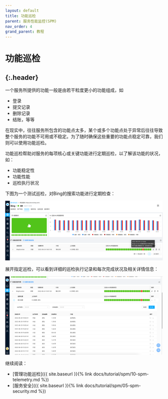 ```yaml
---
layout: default
title: 功能巡检
parent: 服务性能监控(SPM)
nav_order: 4
grand_parent: 教程
---
```

# 功能巡检
{:.header}
---

一个服务所提供的功能一般是由若干粒度更小的功能组成，如
- 登录
- 提交记录
- 删除记录
- 结账，等等

在现实中，往往服务所包含的功能点太多，某个或多个功能点处于异常后往往导致整个服务的功能不可用或不稳定。为了随时确保这些重要的功能点稳定可靠，我们则可以使用功能巡检。

功能巡检帮助对服务的每项核心或关键功能进行定期巡检，以了解该功能的状况，如：
- 功能稳定性
- 功能性能
- 巡检执行状况

下图为一个测试巡检，对Bing的搜索功能进行定期检查：

![spm-funcs.png](/assets/images/tutorial/spm/spm-funcs.png)

展开指定巡检，可以看到详细的巡检执行记录和每次完成状况及相关详情信息：

![spm-func-detail.png](/assets/images/tutorial/spm/spm-func-detail.png)

继续阅读：
* [管理功能巡检]({{ site.baseurl }}{% link docs/tutorial/spm/10-spm-telemetry.md %})
* [服务安全]({{ site.baseurl }}{% link docs/tutorial/spm/05-spm-security.md %})